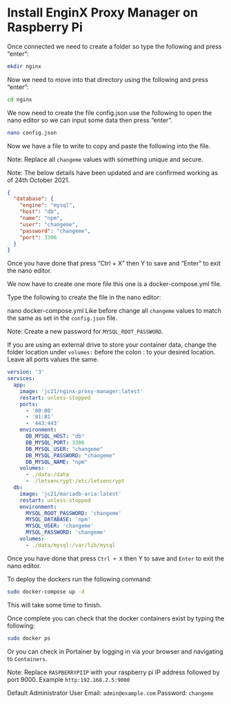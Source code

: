 # Install EnginX Proxy Manager on Raspberry Pi

Once connected we need to create a folder so type the following and press “enter“:

```sh
mkdir nginx
```

Now we need to move into that directory using the following and press “enter“:

```sh
cd nginx
```

We now need to create the file config.json use the following to open the nano editor so we can input some data then press “enter”.

```sh
nano config.json
```

Now we have a file to write to copy and paste the following into the file.

Note: Replace all `changeme` values with something unique and secure.

Note: The below details have been updated and are confirmed working as of 24th October 2021.

```json
{
  "database": {
    "engine": "mysql",
    "host": "db",
    "name": "npm",
    "user": "changeme",
    "password": "changeme",
    "port": 3306
  }
}
```
Once you have done that press “Ctrl + X” then Y to save and “Enter” to exit the nano editor.

We now have to create one more file this one is a docker-compose.yml file.

Type the following to create the file in the nano editor:

nano docker-compose.yml
Like before change all `changeme` values to match the same as set in the `config.json` file.

Note: Create a new password for `MYSQL_ROOT_PASSWORD`.

If you are using an external drive to store your container data, change the folder location under `volumes:` before the colon : to your desired location. Leave all ports values the same.

```yml
version: '3'
services:
  app:
    image: 'jc21/nginx-proxy-manager:latest'
    restart: unless-stopped
    ports:
      - '80:80'
      - '81:81'
      - '443:443'
    environment:
      DB_MYSQL_HOST: "db"
      DB_MYSQL_PORT: 3306
      DB_MYSQL_USER: "changeme"
      DB_MYSQL_PASSWORD: "changeme"
      DB_MYSQL_NAME: "npm"
    volumes:
      - ./data:/data
      - ./letsencrypt:/etc/letsencrypt
  db:
    image: 'jc21/mariadb-aria:latest'
    restart: unless-stopped
    environment:
      MYSQL_ROOT_PASSWORD: 'changeme'
      MYSQL_DATABASE: 'npm'
      MYSQL_USER: 'changeme'
      MYSQL_PASSWORD: 'changeme'
    volumes:
      - ./data/mysql:/var/lib/mysql
```

Once you have done that press `Ctrl + X` then Y to save and `Enter` to exit the nano editor.

To deploy the dockers run the following command:

```sh
sudo docker-compose up -d
```

This will take some time to finish.

Once complete you can check that the docker containers exist by typing the following:

```sh
sudo docker ps
```

Or you can check in Portainer by logging in via your browser and navigating to `Containers`.

Note: Replace `RASPBERRYPIIP` with your raspberry pi IP address followed by port 9000. Example `http:192.168.2.5:9000`

Default Administrator User
Email:    `admin@example.com`
Password: `changeme`